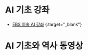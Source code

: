 # AI 기초 강좌
- [EBS 이솦 AI 강좌](https://www.ebssw.kr/edc/cultursens/cultursensDetailView.do?alctcrSn=56149&pageIndex=3) {:target="_blank"}

# AI 기초와 역사 동영상 

